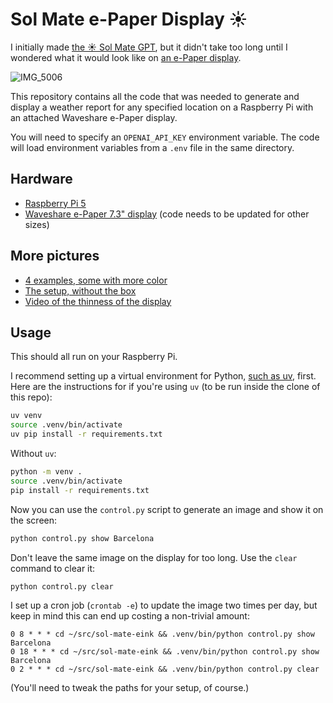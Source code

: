 # Sol Mate e-Paper Display ☀️

I initially made [the ☀️ Sol Mate GPT](https://chatgpt.com/g/g-QIydQSFRm-sol-mate), but it didn't take too long until I wondered what it would look like on [an e-Paper display](https://www.amazon.com/dp/B0BMQ83W7W).

![IMG_5006](https://github.com/blixt/sol-mate-eink/assets/158591/1ef011a5-4c01-429f-872f-ea47f8c76e02)

This repository contains all the code that was needed to generate and display a weather report for any specified location on a Raspberry Pi with an attached Waveshare e-Paper display.

You will need to specify an `OPENAI_API_KEY` environment variable. The code will load environment variables from a `.env` file in the same directory.

## Hardware

- [Raspberry Pi 5](https://www.raspberrypi.com/products/raspberry-pi-5/)
- [Waveshare e-Paper 7.3" display](https://www.amazon.com/dp/B0BMQ83W7W) (code needs to be updated for other sizes)

## More pictures

- [4 examples, some with more color](https://x.com/blixt/status/1797317001372750301)
- [The setup, without the box](https://x.com/blixt/status/1796616909611278356)
- [Video of the thinness of the display](https://x.com/blixt/status/1797350136080699837)

## Usage

This should all run on your Raspberry Pi.

I recommend setting up a virtual environment for Python, [such as uv](https://github.com/astral-sh/uv), first. Here are the instructions for if you're using `uv` (to be run inside the clone of this repo):

```sh
uv venv
source .venv/bin/activate
uv pip install -r requirements.txt
```

Without `uv`:

```sh
python -m venv .
source .venv/bin/activate
pip install -r requirements.txt
```

Now you can use the `control.py` script to generate an image and show it on the screen:

```sh
python control.py show Barcelona
```

Don't leave the same image on the display for too long. Use the `clear` command to clear it:

```sh
python control.py clear
```

I set up a cron job (`crontab -e`) to update the image two times per day, but keep in mind this can end up costing a non-trivial amount:

```crontab
0 8 * * * cd ~/src/sol-mate-eink && .venv/bin/python control.py show Barcelona
0 18 * * * cd ~/src/sol-mate-eink && .venv/bin/python control.py show Barcelona
0 2 * * * cd ~/src/sol-mate-eink && .venv/bin/python control.py clear
```

(You'll need to tweak the paths for your setup, of course.)
